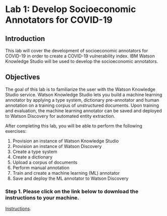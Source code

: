 # Lab 1: Develop Socioeconomic Annotators for COVID-19

## Introduction
This lab will cover the development of socioeconomic annotators for COVID-19 in order to create a COVID-19 vulnerability index. IBM Watson Knowledge Studio will be used to develop the socioeconomic annotators. 

## Objectives
The goal of this lab is to familiarize the user with the Watson Knowledge Studio service. Watson Knowledge Studio lets you build a machine learning annotator by applying a type system, dictionary pre-annotator and human annotation on a training corpus of unstructured documents. Upon training and evaluation, the machine learning annotator can be saved and deployed to Watson Discovery for automated entity extraction.  

After completing this lab, you will be able to perform the following exercises: 
1.	Provision an instance of Watson Knowledge Studio
2.	Provision an instance of Watson Discovery
3.	Create a type system
4.	Create a dictionary
5.	Upload a corpus of documents
6.	Perform manual annotation
7.	Train and create a machine learning (ML) annotator
8.	Save and deploy the ML annotator to Watson Discovery

### Step 1.  Please click on the link below to download the instructions to your machine.

[Instructions](https://github.com/bleonardb3/AI_POT_05-06-2021/raw/main/Lab-1/Lab%201%20-%20Watson%20Knowledge%20Studio.pdf).

